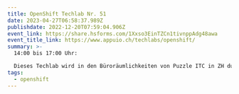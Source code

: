 ```yaml
---
title: OpenShift Techlab Nr. 51
date: 2023-04-27T06:58:37.989Z
publishdate: 2022-12-20T07:59:04.906Z
event_link: https://share.hsforms.com/1Xxso3EinTZCn1tivnppAdg48awa
event_title_link: https://www.appuio.ch/techlabs/openshift/
summary: >-
  14:00 bis 17:00 Uhr: 

  Dieses Techlab wird in den Büroräumlichkeiten von Puzzle ITC in ZH durchgeführt (Hönggerstrasse 65, 8037 Zürich).
tags:
  - openshift
---
```

